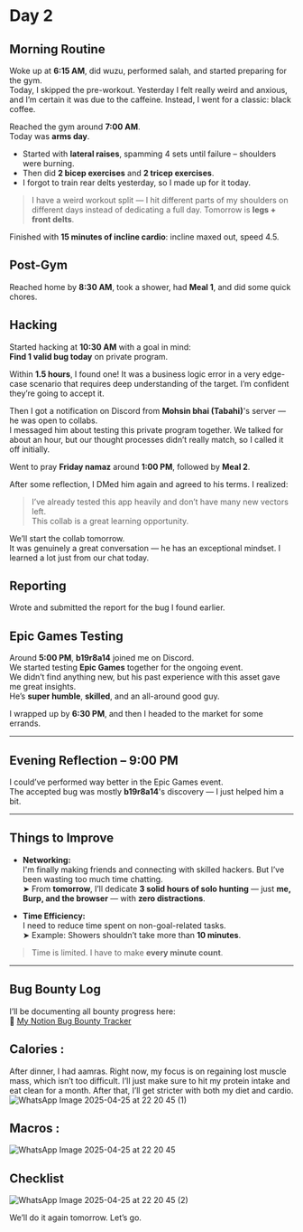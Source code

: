# Day 2

## Morning Routine
Woke up at **6:15 AM**, did wuzu, performed salah, and started preparing for the gym.  
Today, I skipped the pre-workout. Yesterday I felt really weird and anxious, and I’m certain it was due to the caffeine. Instead, I went for a classic: black coffee.

Reached the gym around **7:00 AM**.  
Today was **arms day**.

- Started with **lateral raises**, spamming 4 sets until failure – shoulders were burning.
- Then did **2 bicep exercises** and **2 tricep exercises**.
- I forgot to train rear delts yesterday, so I made up for it today.

> I have a weird workout split — I hit different parts of my shoulders on different days instead of dedicating a full day. Tomorrow is **legs + front delts**.

Finished with **15 minutes of incline cardio**: incline maxed out, speed 4.5.  

## Post-Gym
Reached home by **8:30 AM**, took a shower, had **Meal 1**, and did some quick chores.

## Hacking
Started hacking at **10:30 AM** with a goal in mind:  
**Find 1 valid bug today** on private program.

Within **1.5 hours**, I found one! It was a business logic error in a very edge-case scenario that requires deep understanding of the target. I’m confident they’re going to accept it.

Then I got a notification on Discord from **Mohsin bhai (Tabahi)**'s server — he was open to collabs.  
I messaged him about testing this private program together. We talked for about an hour, but our thought processes didn’t really match, so I called it off initially.

Went to pray **Friday namaz** around **1:00 PM**, followed by **Meal 2**.

After some reflection, I DMed him again and agreed to his terms. I realized:
> I’ve already tested this app heavily and don’t have many new vectors left.  
> This collab is a great learning opportunity. 

We’ll start the collab tomorrow.  
It was genuinely a great conversation — he has an exceptional mindset. I learned a lot just from our chat today.

## Reporting
Wrote and submitted the report for the bug I found earlier.

## Epic Games Testing
Around **5:00 PM**, **b19r8a14** joined me on Discord.  
We started testing **Epic Games** together for the ongoing event.  
We didn’t find anything new, but his past experience with this asset gave me great insights.  
He’s **super humble**, **skilled**, and an all-around good guy.

I wrapped up by **6:30 PM**, and then I headed to the market for some errands.

---

## Evening Reflection – 9:00 PM

I could’ve performed way better in the Epic Games event.  
The accepted bug was mostly **b19r8a14**'s discovery — I just helped him a bit.

---

## Things to Improve

- **Networking:**  
  I'm finally making friends and connecting with skilled hackers. But I’ve been wasting too much time chatting.  
  ➤ From **tomorrow**, I’ll dedicate **3 solid hours of solo hunting** — just **me, Burp, and the browser** — with **zero distractions**.

- **Time Efficiency:**  
  I need to reduce time spent on non-goal-related tasks.  
  ➤ Example: Showers shouldn’t take more than **10 minutes**.

> Time is limited. I have to make **every minute count**.

---

## Bug Bounty Log

I’ll be documenting all bounty progress here:  
🔗 [My Notion Bug Bounty Tracker](https://one33se7en.notion.site/1e05e2504a4f80ae881cc5d09ef8ac4e?v=1e05e2504a4f80b99874000cf89601aa)

## Calories :
After dinner, I had aamras. Right now, my focus is on regaining lost muscle mass, which isn’t too difficult. I’ll just make sure to hit my protein intake and eat clean for a month. After that, I’ll get stricter with both my diet and cardio.
![WhatsApp Image 2025-04-25 at 22 20 45 (1)](https://github.com/user-attachments/assets/a8fba99e-323c-4f24-af89-80d2b30d2561)

## Macros :
![WhatsApp Image 2025-04-25 at 22 20 45](https://github.com/user-attachments/assets/abb2f37c-7b23-4d6d-a039-0452da9c2e10)

## Checklist
![WhatsApp Image 2025-04-25 at 22 20 45 (2)](https://github.com/user-attachments/assets/273de008-89ff-4b5e-9ba8-3d0ba044bc0b)

We’ll do it again tomorrow. Let’s go.
